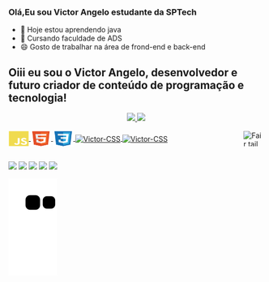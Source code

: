 ### Olá,Eu sou Victor Angelo estudante da SPTech


- 🔭 Hoje estou aprendendo java
- 🌱 Cursando faculdade de ADS
- 😄 Gosto de trabalhar na área de frond-end e back-end

## Oiii eu sou o Victor Angelo, desenvolvedor e futuro criador de conteúdo de programação e tecnologia!
<div align="center">
  <a href="https://github.com/victor077">
  <img height="180em" src="https://github-readme-stats.vercel.app/api?username=victor077&show_icons=true&theme=tokyonight&include_all_commits=true&count_private=true"/>
  <img height="180em" src="https://github-readme-stats.vercel.app/api/top-langs/?username=victor077&layout=compact&langs_count=7&theme=tokyonight"/>
</div>
  
  <div style="display: inline_block"><br>
  <img align="center" alt="Victor-Js" height="30" width="40" src="https://raw.githubusercontent.com/devicons/devicon/master/icons/javascript/javascript-plain.svg">
  <img align="center" alt="Victor-HTML" height="30" width="40" src="https://raw.githubusercontent.com/devicons/devicon/master/icons/html5/html5-original.svg">
  <img align="center" alt="Victor-CSS" height="30" width="40" src="https://raw.githubusercontent.com/devicons/devicon/master/icons/css3/css3-original.svg">
  <img align="center" alt="Victor-CSS" height="30" width="40" src="https://cdn.jsdelivr.net/gh/devicons/devicon/icons/arduino/arduino-original.svg" />
    <img align="center" alt="Victor-CSS" height="30" width="40" src="https://cdn.jsdelivr.net/gh/devicons/devicon/icons/figma/figma-original.svg" />
    <img align="right" alt = "Fair tail" height="30" width="40" src="https://tenor.com/view/fairy-tail-lucy-heartfilia-natsu-happy-i-got-you-gif-20451558" />
</div>
  
  ##
  
  <div>
    <a href="https://www.youtube.com/channel/UCmGixgLT_yEpjjh_2UfGgDg" target="_blank"><img src="https://img.shields.io/badge/YouTube-FF0000?style=for-the-badge&logo=youtube&logoColor=white" target="_blank"></a>
  <a href="https://instagram.com/vitinhoazz" target="_blank"><img src="https://img.shields.io/badge/-Instagram-%23E4405F?style=for-the-badge&logo=instagram&logoColor=white" target="_blank"></a>
 <a href="https://discord.gg/7kqb4TQuzf" target="_blank"><img src="https://img.shields.io/badge/Discord-7289DA?style=for-the-badge&logo=discord&logoColor=white" target="_blank"></a> 
  <a href = "victor.souza@bandtec.com.br"><img src="https://img.shields.io/badge/-Gmail-%23333?style=for-the-badge&logo=gmail&logoColor=white" target="_blank"></a>
  <a href="https://www.linkedin.com/in/victor-de-souza-614849224/" target="_blank"><img src="https://img.shields.io/badge/-LinkedIn-%230077B5?style=for-the-badge&logo=linkedin&logoColor=white" target="_blank"></a> 
  
 
  ![Snake animation](https://github.com/rafaballerini/rafaballerini/blob/output/github-contribution-grid-snake.svg)
  </div>
